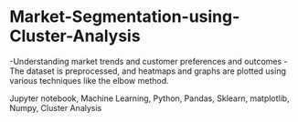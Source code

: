 # Market-Segmentation-using-Cluster-Analysis

-Understanding market trends and customer preferences and outcomes
-The dataset is preprocessed, and heatmaps and graphs are plotted using various techniques like the elbow method.

Jupyter notebook, Machine Learning, Python, Pandas, Sklearn, matplotlib, Numpy, Cluster Analysis
